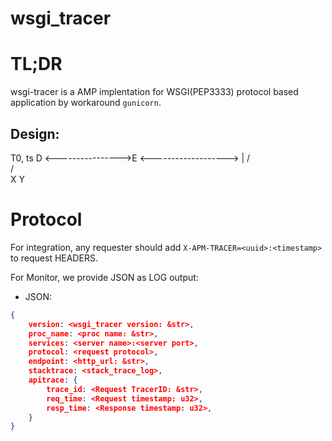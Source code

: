 wsgi_tracer
================

# TL;DR

wsgi-tracer is a AMP implentation for WSGI(PEP3333) protocol based application by workaround `gunicorn`.

## Design:

   T0, ts
D <---------------->E <------------------->
                    |
                   / \
			      /   \
			     X     Y



# Protocol

For integration, any requester should add `X-APM-TRACER=<uuid>:<timestamp>` to request HEADERS.

For Monitor, we provide JSON as LOG output:

* JSON:

```json
{
	version: <wsgi_tracer version: &str>,
	proc_name: <proc name: &str>,
	services: <server name>:<server port>,
	protocol: <request protocol>,
	endpoint: <http_url: &str>,
	stacktrace: <stack_trace_log>,
	apitrace: {
        trace_id: <Request TracerID: &str>,
		req_time: <Request timestamp: u32>,
		resp_time: <Response timestamp: u32>,
	}
}
```
